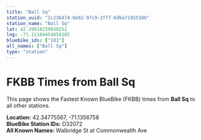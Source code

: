 ```yaml
---
title: "Ball Sq"
station_uuid: "2c23b474-8e82-97c9-2fff-6dbe714553db"
station_name: "Ball Sq"
lat: 42.39918259930251
lng: -71.11104454854285
bluebike_ids: ["101"]
all_names: ["Ball Sq"]
type: "station"
---
```


# FKBB Times from Ball Sq

This page shows the Fastest Known BlueBike (FKBB) times from **Ball Sq** to all other stations.

**Location:** 42.34775567, -71.1356758  
**BlueBike Station IDs:** D32072  
**All Known Names:** Walbridge St at Commonwealth Ave

